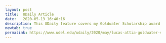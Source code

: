 ```yaml
---
layout: post
title:  UDaily Article
date:   2020-05-13 16:40:16
description: This UDaily feature covers my Goldwater Scholarship award. 
newtab: true
permalink: https://www.udel.edu/udaily/2020/may/lucas-attia-goldwater-scholar/
---
```

